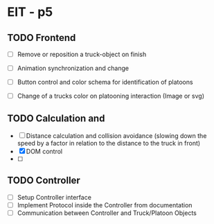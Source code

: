 # EIT - p5

## TODO Frontend
- [ ]  Remove or reposition a truck-object on finish
- [ ]  Animation synchronization and change
- [ ]  Button control and color schema for identification of platoons
- [ ]  Change of a trucks color on platooning interaction (Image or svg)


## TODO Calculation and 
- [ ]  Distance calculation and collision avoidance (slowing down the speed by a factor in relation to the distance to the truck in front)
- [X]  DOM control 
- [ ]  


## TODO Controller
- [ ] Setup Controller interface
- [ ] Implement Protocol inside the Controller from documentation 
- [ ] Communication between Controller and Truck/Platoon Objects 